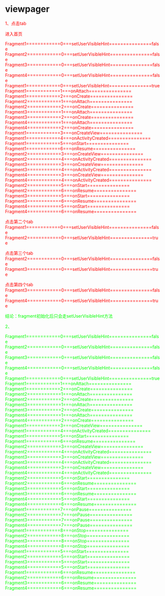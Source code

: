 

viewpager
===

<font color="#ff0000">1、点击tab

进入首页

Fragment1============0===setUserVisibleHint===============false
Fragment2============0===setUserVisibleHint===============false
Fragment3============0===setUserVisibleHint===============false
Fragment4============0===setUserVisibleHint===============false
Fragment1============0===setUserVisibleHint===============true
Fragment1============1===onAttach===============
Fragment1============2===onCreate===============
Fragment2============1===onAttach===============
Fragment2============2===onCreate===============
Fragment3============1===onAttach===============
Fragment3============2===onCreate===============
Fragment4============1===onAttach===============
Fragment4============2===onCreate===============
Fragment1============3===onCreateView===============
Fragment1============4===onActivityCreated===============
Fragment1============5===onStart===============
Fragment1============6===onResume===============
Fragment2============3===onCreateView===============
Fragment2============4===onActivityCreated===============
Fragment3============3===onCreateView===============
Fragment3============4===onActivityCreated===============
Fragment4============3===onCreateView===============
Fragment4============4===onActivityCreated===============
Fragment2============5===onStart===============
Fragment2============6===onResume===============
Fragment3============5===onStart===============
Fragment3============6===onResume===============
Fragment4============5===onStart===============
Fragment4============6===onResume===============

点击第二个tab
Fragment1============0===setUserVisibleHint===============false
Fragment2============0===setUserVisibleHint===============true

点击第三个tab
Fragment2============0===setUserVisibleHint===============false
Fragment3============0===setUserVisibleHint===============true

点击第四个tab
Fragment3============0===setUserVisibleHint===============false
Fragment4============0===setUserVisibleHint===============true

<font color="#00ff00">结论：fragment初始化后只会走setUserVisibleHint方法


2、

Fragment1============0===setUserVisibleHint===============false
Fragment2============0===setUserVisibleHint===============false
Fragment3============0===setUserVisibleHint===============false
Fragment4============0===setUserVisibleHint===============false
Fragment1============0===setUserVisibleHint===============true
Fragment1============1===onAttach===============
Fragment1============2===onCreate===============
Fragment2============1===onAttach===============
Fragment2============2===onCreate===============
Fragment3============1===onAttach===============
Fragment3============2===onCreate===============
Fragment4============1===onAttach===============
Fragment4============2===onCreate===============
Fragment1============3===onCreateView===============
Fragment1============4===onActivityCreated===============
Fragment1============5===onStart===============
Fragment1============6===onResume===============
Fragment2============3===onCreateView===============
Fragment2============4===onActivityCreated===============
Fragment3============3===onCreateView===============
Fragment3============4===onActivityCreated===============
Fragment4============3===onCreateView===============
Fragment4============4===onActivityCreated===============
Fragment2============5===onStart===============
Fragment2============6===onResume===============
Fragment3============5===onStart===============
Fragment3============6===onResume===============
Fragment4============5===onStart===============
Fragment4============6===onResume===============
Fragment1============7===onPause===============
Fragment2============7===onPause===============
Fragment3============7===onPause===============
Fragment4============7===onPause===============
Fragment1============8===onStop===============
Fragment2============8===onStop===============
Fragment3============8===onStop===============
Fragment4============8===onStop===============
Fragment1============5===onStart===============
Fragment2============5===onStart===============
Fragment3============5===onStart===============
Fragment4============5===onStart===============
Fragment1============6===onResume===============
Fragment2============6===onResume===============
Fragment3============6===onResume===============
Fragment4============6===onResume===============



